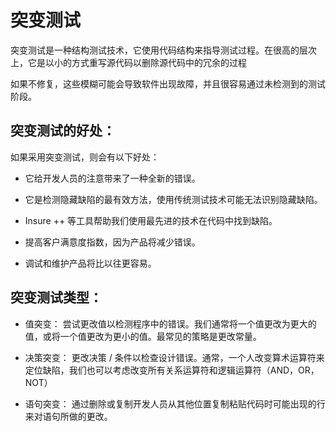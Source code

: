 # 突变测试

突变测试是一种结构测试技术，它使用代码结构来指导测试过程。在很高的层次上，它是以小的方式重写源代码以删除源代码中的冗余的过程

如果不修复，这些模糊可能会导致软件出现故障，并且很容易通过未检测到的测试阶段。

## 突变测试的好处：

如果采用突变测试，则会有以下好处：

* 它给开发人员的注意带来了一种全新的错误。

* 它是检测隐藏缺陷的最有效方法，使用传统测试技术可能无法识别隐藏缺陷。

* Insure ++ 等工具帮助我们使用最先进的技术在代码中找到缺陷。

* 提高客户满意度指数，因为产品将减少错误。

* 调试和维护产品将比以往更容易。

## 突变测试类型：

* 值突变：
  尝试更改值以检测程序中的错误。我们通常将一个值更改为更大的值，或将一个值更改为更小的值。最常见的策略是更改常量。

* 决策突变：
  更改决策 / 条件以检查设计错误。通常，一个人改变算术运算符来定位缺陷，我们也可以考虑改变所有关系运算符和逻辑运算符（AND，OR，NOT）

* 语句突变：
  通过删除或复制开发人员从其他位置复制粘贴代码时可能出现的行来对语句所做的更改。
